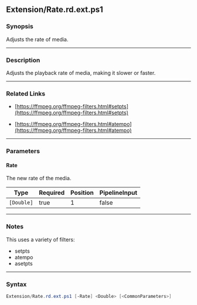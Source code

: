 Extension/Rate.rd.ext.ps1
-------------------------




### Synopsis
Adjusts the rate of media.



---


### Description

Adjusts the playback rate of media, making it slower or faster.



---


### Related Links
* [https://ffmpeg.org/ffmpeg-filters.html#setpts](https://ffmpeg.org/ffmpeg-filters.html#setpts)



* [https://ffmpeg.org/ffmpeg-filters.html#atempo](https://ffmpeg.org/ffmpeg-filters.html#atempo)





---


### Parameters
#### **Rate**

The new rate of the media.






|Type      |Required|Position|PipelineInput|
|----------|--------|--------|-------------|
|`[Double]`|true    |1       |false        |





---


### Notes
This uses a variety of filters:

* setpts
* atempo
* asetpts



---


### Syntax
```PowerShell
Extension/Rate.rd.ext.ps1 [-Rate] <Double> [<CommonParameters>]
```
